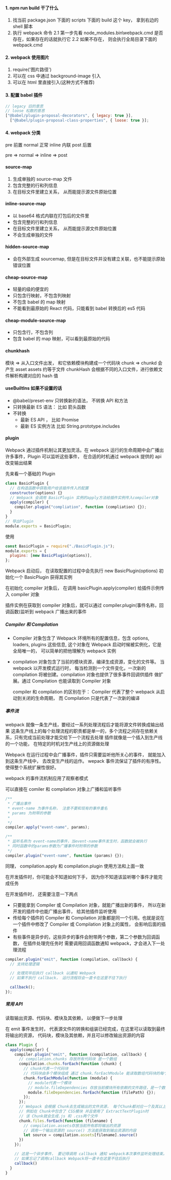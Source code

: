 #### 1. npm run build 干了什么

1. 找当前 package.json 下面的 scripts 下面的 build 这个 key， 拿到右边的 shell 脚本
2. 执行 webpack 命令
   2.1 第一步先看 node_modules\.bin\webpack.cmd 是否存在，如果存在的话就执行它
   2.2 如果不存在， 则会执行全局目录下面的 webpack.cmd

#### 2. webpack 使用图片

1. require('图片路径')
2. 可以在 css 中通过 background-image 引入
3. 可以在 html 里直接引入(这种方式不推荐)

#### 3. 配置 babel 插件

```js
// legacy 旧的意思
// loose 松散的意思
["@babel/plugin-proposal-decorators", { legacy: true }],
  ["@babel/plugin-proposal-class-properties", { loose: true }];
```

#### 4. webpack 分类

pre 前置
normal 正常
inline 内联
post 后置

pre => normal => inline => post

#### source-map

1. 生成单独的 source-map 文件
2. 包含完整的行和列信息
3. 在目标文件里建立关系， 从而能提示源文件原始位置

#### inline-source-map

- 以 base64 格式内联在打包后的文件里
- 包含完整的行和列信息
- 在目标文件里建立关系， 从而能提示源文件原始位置
- 不会生成单独的文件

#### hidden-source-map

- 会在外部生成 sourcemap, 但是在目标文件并没有建立关联，也不能提示原始错误位置

#### cheap-source-map

- 轻量的级的便宜的
- 只包含行映射，不包含列映射
- 不包含 babel 的 map 映射
- 不能看到最原始的 React 代码，只能看到 babel 转换后的 es5 代码

#### cheap-module-source-map

- 只包含行，不包含列
- 包含 babel 的 map 映射，可以看到最原始的代码

#### chunkhash

模块 => 从入口文件出发， 和它依赖模块构建成一个代码块 chunk => chunkd 会产生 asset assets 约等于文件
chunkHash 会根据不同的入口文件，进行依赖文件解析构建对应的 hash 值

#### useBuiltIns 如果不设置的话

- @babel/preset-env 只转换新的语法， 不转换 API 和方法
- 只转换最新 ES 语法： 比如 箭头函数
- 不转换
  - 最新 ES API ， 比如 Promise
  - 最新 ES 实例方法 比如 String.prototype.includes

#### plugin

Webpack 通过插件机制让其更加灵活。在 webpack 运行的生命周期中会广播出许多事件，Plugin 可以监听这些事件， 在合适的时机通过 webpack 提供的 api 改变输出结果

先来看一个基础的 Plugin

```js
class BasicPlugin {
  // 在构造函数中获取用户给该插件传入的配置
  constructor(options) {}
  // Webpack 会调用 BasicPlugin 实例的apply方法给插件实例传入compiler对象
  apply(compiler) {
    compiler.plugin("compliation", function (compliation) {});
  }
}
// 导出Plugin
module.exports = BasicPlugin;
```

使用

```js
const BasicPlugin = require("./BasicPlugin.js");
module.exports = {
  plugins: [new BasicPlugin(options)],
};
```

Webpack 启动后， 在读取配置的过程中会先执行 new BasicPlugin(options) 初始化一个 BasicPlugin 获得其实例

在初始化 compiler 对象后， 在调用 basicPlugin.apply(compiler) 给插件示例传入 compiler 对象

插件实例在获取到 compiler 对象后，就可以通过 compiler.plugin(事件名称，回调函数)监听到 webpack 广播出来的事件

##### Compiler 和 Compilation

- Compiler 对象包含了 Webpack 环境所有的配置信息，包含 options, loaders, plugins 这些信息,
  这个对象在 Webpack 启动时候被实例化，它是全局唯一的， 可以简单的把他理解为 webpack 实例

- compilation 对象包含了当前的模块资源，编译生成资源，变化的文件等。 当 webpack 以开发模式运行时，
  每当检测到一个文件变化，一次新的 compilation 将被创建。compilation 对象也提供了很多事件回调供插件
  做扩展。通过 Compilation 也能读取到 Compiler 对象

  compiler 和 compilation 的区别在于： Compiler 代表了整个 webpack 从启动到关闭的生命周期，
  而 Compilation 只是代表了一次新的编译

##### 事件流

webpack 就像一条生产线，要经过一系列处理流程后才能将源文件转换成输出结果
这条生产线上的每个处理流程的职责都是单一的，多个流程之间存在依赖关系，只有完成当前处理才能交给下一个流程去处理
插件就像是一个插入到生产线的一个功能， 在特定的时机对生产线上的资源做处理

Webpack 在运行过程中会广播事件，插件只需要监听他所关心的事件， 就能加入到这条生产线中， 去改变生产线的运作。
wepack 事件流保证了插件的有序性。 使得整个系统扩展性很好。

webpack 的事件流机制应用了观察者模式

可以直接在 comiler 和 compilation 对象上广播和监听事件

```js
/**
 * 广播出事件
 * event-name 为事件名称， 注意不要和现有的事件重名
 * params 为附带的参数
 *
 */
compiler.apply("event-name", params);

/**
 * 监听名称为 event-name的事件，当event-name事件发生时，函数就会被执行
 * 同时函数中的params参数为广播事件时附带的参数
 */
compiler.plugin("event-name", function (params) {});
```

同理， compilation.apply 和 compilation.plugin 使用方法和上面一致

在开发插件时，你可能会不知道如何下手， 因为你不知道该监听哪个事件才能完成任务

在开发插件时， 还需要注意一下两点

- 只要能拿到 Compiler 或 Compilation 对象，就能广播出新的事件， 所以在新开发的插件中也能广播出事件，
  给其他插件监听使用
- 传给每个插件的 Compiler 和 Compilation 对象都是同一个引用。也就是说在一个插件中修改了 Compiler 或
  Compilation 对象上的属性， 会影响后面的插件
- 有些事件是异步的，这些异步的事件会附带两个参数，第二个参数为回调函数， 在插件处理完任务时
  需要调用回调函数通知 webpack，才会进入下一处理流程

```js
compiler.plugin("emit", function (compilation, callback) {
  // 支持处理逻辑

  // 处理完毕后执行 callback 以通知 Webpack
  // 如果不执行 callback， 运行流程将会一直卡在这里不往下执行

  callback();
});
```

##### 常用 API

读取输出资源、代码块、模块及其依赖， 以便做下一步处理

在 emit 事件发生时， 代表源文件的转换和组装已经完成，在这里可以读取到最终将输出的资源，
代码块，模块及其依赖，并且可以修改输出资源的内容

```js
class Plugin {
  apply(compiler) {
    compiler.plugin("emit", function (compilation, callback) {
      // compilation.chunks 存放所有代码块 是一个数组
      compilation.chunks.forEach(function (chunk) {
        // chunk代表一个代码块
        // 代码块由多个模块组成 通过 chunk.forEachModule 能读取数组代码块的每个模块
        chunk.forEachModule(function (module) {
          // module代表一个模块
          // module.fileDependencies 存放当前模块所有依赖的文件路径，是一个数组
          module.fileDependencies.forEach(function (filePath) {});
        });
      });
      // Webpack 会根据 Chunk去生成输出的文件资源， 每个Chunk都对应一个及其以上的输出文件
      // 例如在 Chunk中包含了 CSS模块 并且使用了 ExtractTextPlugin时
      // 该 Chunk就会生成.js 和 .css两个文件
      chunk.files.forEach(function (filename) {
        // compilation.assets存放当前所有即将输出的资源
        // 调用一个输出资源的 source() 方法能获取到输出资源的内容
        let source = compilation.assets[filename].source()
      })
    });

    // 这是一个异步事件， 要记得调用 callback 通知 webpack本次事件监听处理结束。
    // 如果忘记了调用callback Webpack将一直卡在这里不往后执行
    callback()
  }
}
```
